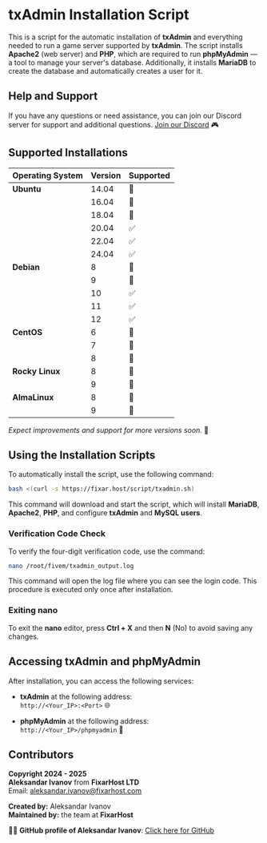 
# txAdmin Installation Script

This is a script for the automatic installation of **txAdmin** and everything needed to run a game server supported by **txAdmin**. The script installs **Apache2** (web server) and **PHP**, which are required to run **phpMyAdmin** — a tool to manage your server's database. Additionally, it installs **MariaDB** to create the database and automatically creates a user for it.

## Help and Support

If you have any questions or need assistance, you can join our Discord server for support and additional questions. [Join our Discord](https://discord.gg/Q7A7RPDSDQ) 🎮

## Supported Installations

| Operating System     | Version | Supported   |
|----------------------|---------|-------------|
| **Ubuntu**           | 14.04   | 🔴          |
|                      | 16.04   | 🔴          |
|                      | 18.04   | 🔴          |
|                      | 20.04   | ✅          |
|                      | 22.04   | ✅          |
|                      | 24.04   | ✅          |
| **Debian**           | 8       | 🔴          |
|                      | 9       | 🔴          |
|                      | 10      | ✅          |
|                      | 11      | ✅          |
|                      | 12      | ✅          |
| **CentOS**           | 6       | 🔴          |
|                      | 7       | 🔴          |
|                      | 8       | 🔴          |
| **Rocky Linux**      | 8       | 🔴          |
|                      | 9       | 🔴          |
| **AlmaLinux**        | 8       | 🔴          |
|                      | 9       | 🔴          |

*Expect improvements and support for more versions soon.* 🚀

## Using the Installation Scripts

To automatically install the script, use the following command:

```bash
bash <(curl -s https://fixar.host/script/txadmin.sh)
```

This command will download and start the script, which will install **MariaDB**, **Apache2**, **PHP**, and configure **txAdmin** and **MySQL users**.

### Verification Code Check

To verify the four-digit verification code, use the command:

```bash
nano /root/fivem/txadmin_output.log
```

This command will open the log file where you can see the login code. This procedure is executed only once after installation.

### Exiting nano

To exit the **nano** editor, press **Ctrl + X** and then **N** (No) to avoid saving any changes.

## Accessing txAdmin and phpMyAdmin

After installation, you can access the following services:

- **txAdmin** at the following address:  
  `http://<Your_IP>:<Port>` 🌐

- **phpMyAdmin** at the following address:  
  `http://<Your_IP>/phpmyadmin` 🔑

## Contributors

**Copyright 2024 - 2025**  
**Aleksandar Ivanov** from **FixarHost LTD**  
Email: [aleksandar.ivanov@fixarhost.com](mailto:aleksandar.ivanov@fixarhost.com)

**Created by:** Aleksandar Ivanov  
**Maintained by:** the team at **FixarHost**

👨‍💻 **GitHub profile of Aleksandar Ivanov**: [Click here for GitHub](https://github.com/NekotinaX)
